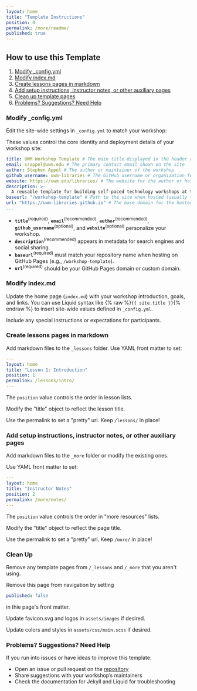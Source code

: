 ```yaml
---
layout: home
title: "Template Instructions"
position: 0
permalink: /more/readme/
published: true
---
```


## How to use this Template

1. [Modify \_config.yml](#modify-_configyml)
1. [Modify index.md](#modify-indexmd)
1. [Create lessons pages in markdown](#create-lessons-pages-in-markdown)
1. [Add setup instructions, instructor notes, or other auxiliary pages](#add-setup-instructions-instructor-notes-or-other-auxiliary-pages)
1. [Clean up template pages](#clean-up)
1. [Problems? Suggestions? Need Help](#problems-suggestions-need-help)

### Modify \_config.yml

Edit the site-wide settings in `_config.yml` to match your workshop:

These values control the core identity and deployment details of your workshop site:

```yaml
title: UWM Workshop Template # The main title displayed in the header and metadata
email: srappel@uwm.edu # The primary contact email shown on the site
author: Stephen Appel # The author or maintainer of the workshop
github_username: uwm-libraries # The GitHub username or organization for the workshop repo
website: https://uwm.edu/libraries/ # The website for the author or hosting institution
description: >-
  A reusable template for building self-paced technology workshops at the University of Wisconsin–Milwaukee.
baseurl: "/workshop-template" # Path to the site when hosted (usually the repo name)
url: "https://uwm-libraries.github.io" # The base domain for the hosted site
...
```

- **`title`**<sup>(required)</sup>,
**`email`**<sup>(recommended)</sup>,
**`author`**<sup>(recommended)</sup>,
**`github_username`**<sup>(optional)</sup>,
and **`website`**<sup>(optional)</sup>
personalize your workshop.
- **`description`**<sup>(recommended)</sup>
appears in metadata for search engines and social sharing.
- **`baseurl`**<sup>(required)</sup> must match your repository name when hosting on GitHub Pages (e.g., `/workshop-template`).
- **`url`**<sup>(required)</sup> should be your GitHub Pages domain or custom domain.

### Modify index.md

Update the home page (`index.md`) with your workshop introduction, goals, and links.
You can use Liquid syntax like {% raw %}`{{ site.title }}`{% endraw %} to insert site-wide values defined in `_config.yml`.

Include any special instructions or expectations for participants.

### Create lessons pages in markdown

Add markdown files to the `_lessons` folder. Use YAML front matter to set:

```yaml
---
layout: home
title: "Lesson 1: Introduction"
position: 1
permalink: /lessons/intro/
---
```

The `position` value controls the order in lesson lists.

Modify the "title" object to reflect the lesson title.

Use the permalink to set a "pretty" url. Keep `/lessons/` in place!

### Add setup instructions, instructor notes, or other auxiliary pages

Add markdown files to the `_more` folder or modify the existing ones. 

Use YAML front matter to set:

```yaml
---
layout: home
title: "Instructor Notes"
position: 2
permalink: /more/notes/
---
```

The `position` value controls the order in "more resources" lists.

Modify the "title" object to reflect the page title.

Use the permalink to set a "pretty" url. Keep `/more/` in place!

### Clean Up

Remove any template pages from `/_lessons` and `/_more` that you aren't using.

Remove this page from navigation by setting
```yaml
published: false
```
in thie page's front matter.

Update favicon.svg and logos in `assets/images` if desired.

Update colors and styles in `assets/css/main.scss` if desired.

### Problems? Suggestions? Need Help

If you run into issues or have ideas to improve this template:

- Open an issue or pull request on the [repository](https://github.com/UWM-Libraries/uwm-workshop-theme)
- Share suggestions with your workshop’s maintainers
- Check the documentation for Jekyll and Liquid for troubleshooting
